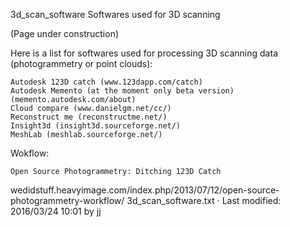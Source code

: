 
3d_scan_software
Softwares used for 3D scanning

(Page under construction)

Here is a list for softwares used for processing 3D scanning data (photogrammetry or point clouds):

    Autodesk 123D catch (www.123dapp.com/catch)
    Autodesk Memento (at the moment only beta version) (memento.autodesk.com/about)
    Cloud compare (www.danielgm.net/cc/)
    Reconstruct me (reconstructme.net/)
    Insight3d (insight3d.sourceforge.net/)
    MeshLab (meshlab.sourceforge.net/)

Wokflow:

    Open Source Photogrammetry: Ditching 123D Catch

wedidstuff.heavyimage.com/index.php/2013/07/12/open-source-photogrammetry-workflow/
3d_scan_software.txt · Last modified: 2016/03/24 10:01 by jj
